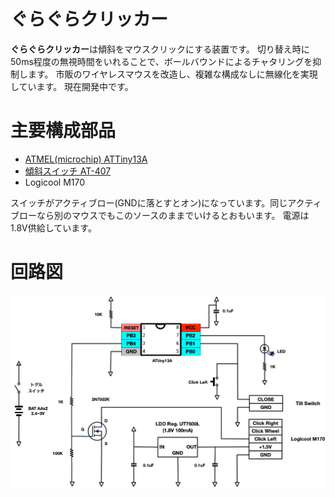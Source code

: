 # ぐらぐらクリッカー

**ぐらぐらクリッカー**は傾斜をマウスクリックにする装置です。
切り替え時に50ms程度の無視時間をいれることで、ボールバウンドによるチャタリングを抑制します。
市販のワイヤレスマウスを改造し、複雑な構成なしに無線化を実現しています。
現在開発中です。

# 主要構成部品

* [ATMEL(microchip) ATTiny13A](http://akizukidenshi.com/catalog/g/gI-02911/)
* [傾斜スイッチ AT-407](http://akizukidenshi.com/catalog/g/gP-02349/)
* Logicool M170

スイッチがアクティブロー(GNDに落とすとオン)になっています。同じアクティブローなら別のマウスでもこのソースのままでいけるとおもいます。
電源は1.8V供給しています。

# 回路図

![回路図](./images/schematics.png)

